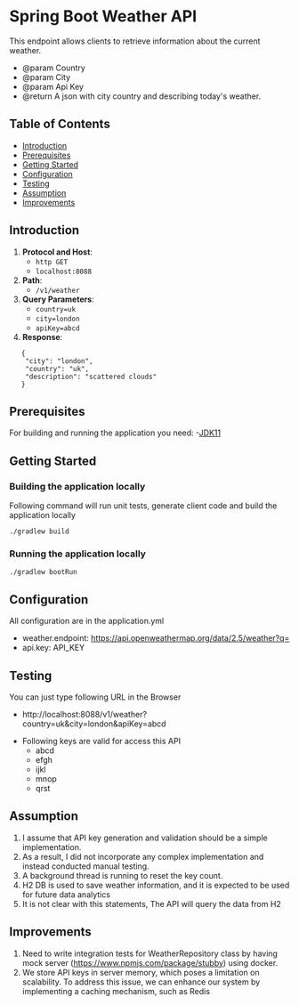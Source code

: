 # Spring Boot Weather API

This endpoint allows clients to retrieve information about the current weather.

* @param Country
* @param City
* @param Api Key
* @return A json with city country and describing today's weather.

## Table of Contents

- [Introduction](#introduction)
- [Prerequisites](#prerequisites)
- [Getting Started](#getting-started)
- [Configuration](#configuration)
- [Testing](#testing)
- [Assumption](#assumption)
- [Improvements](#Improvements)

## Introduction

1. **Protocol and Host**:
    - `http GET`
    - `localhost:8088`
2. **Path**:
    - `/v1/weather`
3. **Query Parameters**:
    - `country=uk`
    - `city=london`
    - `apiKey=abcd`
4. **Response**:
```code
   {
    "city": "london",
    "country": "uk",
    "description": "scattered clouds"
   }
```

## Prerequisites

For building and running the application you need:
-[JDK11](http://www.oracle.com/technetwork/java/javase/downloads)

## Getting Started

### Building the application locally

Following command will run unit tests, generate client code and build the application locally

```shell
./gradlew build
```

### Running the application locally

```shell
./gradlew bootRun
```

## Configuration

All configuration are in the application.yml

* weather.endpoint: https://api.openweathermap.org/data/2.5/weather?q=
* api.key: API_KEY

## Testing

You can just type following URL in the Browser

* http://localhost:8088/v1/weather?country=uk&city=london&apiKey=abcd

- Following keys are valid for access this API
    * abcd
    * efgh
    * ijkl
    * mnop
    * qrst

## Assumption

1. I assume that API key generation and validation should be a simple implementation.
2. As a result, I did not incorporate any complex implementation and instead conducted manual testing.
3. A background thread is running to reset the key count.
4. H2 DB is used to save weather information, and it is expected to be used for future data analytics
5. It is not clear with this statements,
   The API will query the data from H2

## Improvements

1. Need to write integration tests for WeatherRepository class by having mock
   server (https://www.npmjs.com/package/stubby) using docker.
2. We store API keys in server memory, which poses a limitation on scalability. To address this issue, we can enhance
   our system by implementing a caching mechanism, such as Redis


